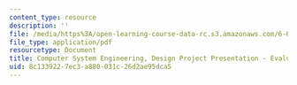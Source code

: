 ```yaml
---
content_type: resource
description: ''
file: /media/https%3A/open-learning-course-data-rc.s3.amazonaws.com/6-033-computer-system-engineering-spring-2018/8c1339227ec3a880031c26d2ae95dca5_MIT6_033S18dp_eval.pdf
file_type: application/pdf
resourcetype: Document
title: Computer System Engineering, Design Project Presentation - Evaluation tips
uid: 8c133922-7ec3-a880-031c-26d2ae95dca5
---
```

